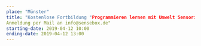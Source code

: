 ```yaml
---
place: "Münster"
title: "Kostenlose Fortbildung "Programmieren lernen mit Umwelt Sensorik" am Institut für Geoinformatik
Anmeldung per Mail an info@sensebox.de"
starting-date: 2019-04-12 10:00
ending-date: 2019-04-12 13:00
---
```

